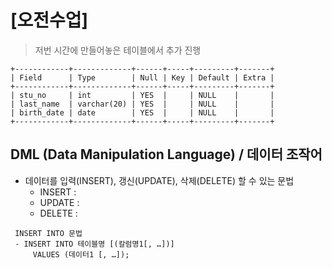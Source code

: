 # [오전수업]

> 저번 시간에 만들어놓은 테이블에서 추가 진행
```
+------------+-------------+------+-----+---------+-------+
| Field      | Type        | Null | Key | Default | Extra |
+------------+-------------+------+-----+---------+-------+
| stu_no     | int         | YES  |     | NULL    |       |
| last_name  | varchar(20) | YES  |     | NULL    |       |
| birth_date | date        | YES  |     | NULL    |       |
+------------+-------------+------+-----+---------+-------+
```

## DML (Data Manipulation Language) / 데이터 조작어
- 데이터를 입력(INSERT), 갱신(UPDATE), 삭제(DELETE) 할 수 있는 문법
	- INSERT : 
	- UPDATE : 
	- DELETE : 

```
 INSERT INTO 문법
 - INSERT INTO 테이블명 [(칼럼명1[, …])]
	 VALUES (데이터1 [, …]);
 
